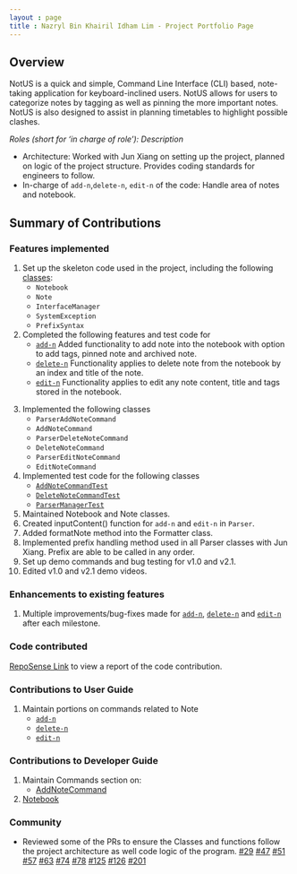 ```yaml
---
layout : page
title : Nazryl Bin Khairil Idham Lim - Project Portfolio Page
---
```


## Overview
NotUS is a quick and simple, Command Line Interface (CLI) based, note-taking application for keyboard-inclined users. NotUS allows for users to categorize notes by tagging as well as pinning the more important notes. NotUS is also designed to assist in planning timetables to highlight possible clashes.

*Roles (short for ‘in charge of role’): Description*

- Architecture: Worked with Jun Xiang on setting up the project, planned on logic of the project structure. Provides coding standards for engineers to follow.
- In-charge of `add-n`,`delete-n`, `edit-n` of the code:  Handle area of notes and notebook.

## Summary of Contributions

### Features implemented
1. Set up the skeleton code used in the project, including the following [classes](https://github.com/AY2021S1-CS2113-T13-1/tp/pull/6):
    * `Notebook`
    * `Note`
    * `InterfaceManager`
    * `SystemException`
    * `PrefixSyntax`
1. Completed the following features and test code for
    * [`add-n`](https://github.com/AY2021S1-CS2113-T13-1/tp/pull/31) Added functionality to add note into the notebook with option to add tags, pinned note and archived note.
    * [`delete-n`](https://github.com/AY2021S1-CS2113-T13-1/tp/pull/32) Functionality applies to delete note from the notebook by an index and title of the note.
    * [`edit-n`](https://github.com/AY2021S1-CS2113-T13-1/tp/pull/121) Functionality applies to edit any note content, title and tags stored in the notebook.

<div style="page-break-after: always;"></div>

3. Implemented the following classes
    * `ParserAddNoteCommand`
    * `AddNoteCommand`
    * `ParserDeleteNoteCommand`
    * `DeleteNoteCommand`
    * `ParserEditNoteCommand`
    * `EditNoteCommand`
4. Implemented test code for the following classes
    * [`AddNoteCommandTest`](https://github.com/AY2021S1-CS2113-T13-1/tp/pull/61)
    * [`DeleteNoteCommandTest`](https://github.com/AY2021S1-CS2113-T13-1/tp/pull/61)
    * [`ParserManagerTest`](https://github.com/AY2021S1-CS2113-T13-1/tp/pull/61)
5. Maintained Notebook and Note classes.
6. Created inputContent() function for `add-n` and `edit-n` in `Parser`.
7. Added formatNote method into the Formatter class.
8. Implemented prefix handling method used in all Parser classes with Jun Xiang. Prefix are able to be called in any order.
9. Set up demo commands and bug testing for v1.0 and v2.1.
10. Edited v1.0 and v2.1 demo videos.

### Enhancements to existing features
1. Multiple improvements/bug-fixes made for [`add-n`](https://github.com/AY2021S1-CS2113-T13-1/tp/pull/111), [`delete-n`](https://github.com/AY2021S1-CS2113-T13-1/tp/pull/88) and [`edit-n`](https://github.com/AY2021S1-CS2113-T13-1/tp/pull/180) after each milestone.

### Code contributed
[RepoSense Link](https://nus-cs2113-ay2021s1.github.io/tp-dashboard/#breakdown=true&search=nazryl&sort=groupTitle&sortWithin=title&since=2020-09-27&timeframe=commit&mergegroup=&groupSelect=groupByRepos&checkedFileTypes=docs~functional-code~test-code~other) to view a report of the code contribution.

### Contributions to User Guide
1. Maintain portions on commands related to Note
    * [`add-n`](https://github.com/AY2021S1-CS2113-T13-1/tp/pull/182)
    * [`delete-n`](https://github.com/AY2021S1-CS2113-T13-1/tp/pull/32)
    * [`edit-n`](https://github.com/AY2021S1-CS2113-T13-1/tp/pull/141)

<div style="page-break-after: always;"></div>

### Contributions to Developer Guide
1. Maintain Commands section on:
    * [AddNoteCommand](https://github.com/AY2021S1-CS2113-T13-1/tp/pull/109)
1. [Notebook](https://github.com/AY2021S1-CS2113-T13-1/tp/pull/128)

### Community
- Reviewed some of the PRs to ensure the Classes and functions follow the project architecture as well code logic of the program.
[#29](https://github.com/AY2021S1-CS2113-T13-1/tp/pull/29)
[#47](https://github.com/AY2021S1-CS2113-T13-1/tp/pull/47)
[#51](https://github.com/AY2021S1-CS2113-T13-1/tp/pull/51)
[#57](https://github.com/AY2021S1-CS2113-T13-1/tp/pull/57)
[#63](https://github.com/AY2021S1-CS2113-T13-1/tp/pull/63)
[#74](https://github.com/AY2021S1-CS2113-T13-1/tp/pull/74)
[#78](https://github.com/AY2021S1-CS2113-T13-1/tp/pull/78)
[#125](https://github.com/AY2021S1-CS2113-T13-1/tp/pull/125)
[#126](https://github.com/AY2021S1-CS2113-T13-1/tp/pull/126)
[#201](https://github.com/AY2021S1-CS2113-T13-1/tp/pull/201)
